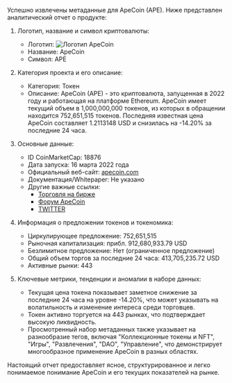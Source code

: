 Успешно извлечены метаданные для ApeCoin (APE). Ниже представлен аналитический отчет о продукте:

1. Логотип, название и символ криптовалюты:
   - Логотип: ![Логотип ApeCoin](https://s2.coinmarketcap.com/static/img/coins/64x64/18876.png)
   - Название: ApeCoin
   - Символ: APE

2. Категория проекта и его описание:
   - Категория: Токен
   - Описание: ApeCoin (APE) - это криптовалюта, запущенная в 2022 году и работающая на платформе Ethereum. ApeCoin имеет текущий объем в 1,000,000,000 токенов, из которых в обращении находится 752,651,515 токенов. Последняя известная цена ApeCoin составляет 1.2113148 USD и снизилась на -14.20% за последние 24 часа.

3. Основные данные: 
   - ID CoinMarketCap: 18876 
   - Дата запуска: 16 марта 2022 года 
   - Официальный веб-сайт: [apecoin.com](http://apecoin.com/)
   - Документация/Whitepaper: Не указано
   - Другие важные ссылки: 
     - [Торговля на бирже](https://etherscan.io/token/0x4d224452801aced8b2f0aebe155379bb5d594381)
     - [Форум ApeCoin](https://forum.apecoin.com)
     - [TWITTER](https://twitter.com/apecoin)

4. Информация о предложении токенов и токеномика:
   - Циркулирующее предложение: 752,651,515 
   - Рыночная капитализация: прибл. 912,680,933.79 USD
   - Безлимитное предложение: Нет (ограниченное предложение)
   - Общий объем торгов за последние 24 часа: 413,705,235.72 USD
   - Активные рынки: 443

5. Ключевые метрики, тенденции и аномалии в наборе данных:
   - Текущая цена токена показывает заметное снижение за последние 24 часа на уровне -14.20%, что может указывать на волатильность и изменение интереса среди торговцев.
   - Токен активно торгуется на 443 рынках, что подтверждает высокую ликвидность.
   - Просмотренный набор метаданных также указывает на разнообразие тегов, включая "Коллекционные токены и NFT", "Игры", "Развлечения", "DAO", "Управление", что демонстрирует многообразное применение ApeCoin в разных областях.

Настоящий отчет предоставляет ясное, структурированное и легко понимаемое понимание ApeCoin и его текущих показателей на рынке.